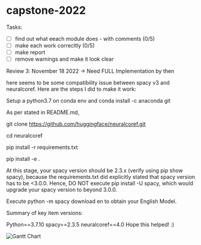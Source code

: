 # capstone-2022
Tasks:
- [ ] find out what eeach module does -  with comments (0/5)
- [ ] make each work correcltly (0/5)
- [ ] make report
- [ ] remove warnings and make it look clear

Review 3: November 18 2022
-> Need FULL Implementation by then

here seems to be some compatibility issue between spacy v3 and neuralcoref. Here are the steps I did to make it work:

Setup a python3.7 on conda env and conda install -c anaconda git

As per stated in README.md,

git clone https://github.com/huggingface/neuralcoref.git

cd neuralcoref

pip install -r requirements.txt

pip install -e .

At this stage, your spacy version should be 2.3.x (verify using pip show spacy), because the requirements.txt did explicitly stated that spacy version has to be <3.0.0. Hence, DO NOT execute pip install -U spacy, which would upgrade your spacy version to beyond 3.0.0.

Execute python -m spacy download en to obtain your English Model.

Summary of key item versions:

Python==3.7.10
spacy==2.3.5
neuralcoref==4.0
Hope this helped! :)

![Gantt Chart](https://github.com/aditikilledar/capstone-2022/blob/a7f2c973cb202794c00baf0c40b2f60b1bdcde1e/UE19CS390B_REVIEW_1.pptx.jpg)
